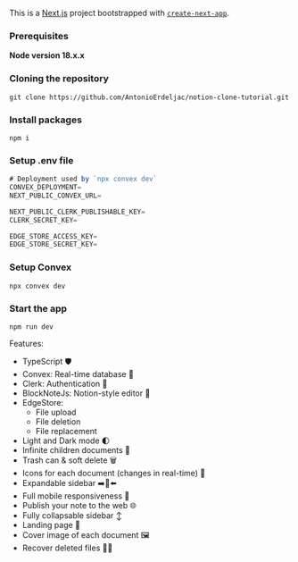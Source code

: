 This is a [Next.js](https://nextjs.org/) project bootstrapped with [`create-next-app`](https://github.com/vercel/next.js/tree/canary/packages/create-next-app).

### Prerequisites

**Node version 18.x.x**

### Cloning the repository

```shell
git clone https://github.com/AntonioErdeljac/notion-clone-tutorial.git
```

### Install packages

```shell
npm i
```

### Setup .env file


```js
# Deployment used by `npx convex dev`
CONVEX_DEPLOYMENT=
NEXT_PUBLIC_CONVEX_URL=

NEXT_PUBLIC_CLERK_PUBLISHABLE_KEY=
CLERK_SECRET_KEY=

EDGE_STORE_ACCESS_KEY=
EDGE_STORE_SECRET_KEY=
```

### Setup Convex

```shell
npx convex dev

```

### Start the app

```shell
npm run dev
```

Features:

+ TypeScript 🛡️
+ Convex: Real-time database 🔗
+ Clerk: Authentication 🔐
+ BlockNoteJs: Notion-style editor 📝
+ EdgeStore: 
  - File upload
  - File deletion
  - File replacement
+ Light and Dark mode 🌓
+ Infinite children documents 🌲
+ Trash can & soft delete 🗑️
+ Icons for each document (changes in real-time) 🌠
+ Expandable sidebar ➡️🔀⬅️
+ Full mobile responsiveness 📱
+ Publish your note to the web 🌐
+ Fully collapsable sidebar ↕️
+ Landing page 🛬
+ Cover image of each document 🖼️
+ Recover deleted files 🔄📄
